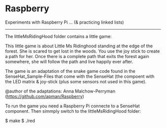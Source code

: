 # Raspberry
Experiments with Raspberry Pi ... (& practicing linked lists)

---------------

The littleMsRidingHood folder contains a little game: 

   This little game is about Little Ms Ridinghood standing at the edge of the forest. 
   She is scared to get lost in the woods. You use the joy stick to create a path for her.
   Once there is a complete path that exits the forest again somewhere, she will follow
   the path and live happily ever after. 

   The game is an adaptation of the snake game code found in the SenseHat_Sample-Files 
   that come with the SenseHat (the compoent with the LED matrix & joy-stick (plus some 
   sensors not used in this game).

   @author of the adaptations: Anna Malchow-Perryman (https://github.com/apman/Raspberry)  

   To run the game you need a Raspberry Pi connecte to a SenseHat component. 
   Then simmply switch to the littleMsRidingHood folder:

   $ make
   $ ./red

